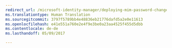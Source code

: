 ```yaml
---
redirect_url: /microsoft-identity-manager/deploying-mim-password-change-notification-service-on-domain-controller
ms.translationtype: Human Translation
ms.sourcegitcommit: 3797f5789bb4e48836eb21776dafd5a2e0e11613
ms.openlocfilehash: e41e551a760e2e4f9e3be0a23aa4525f455d5dbb
ms.contentlocale: de-de
ms.lasthandoff: 05/09/2017

---
```


